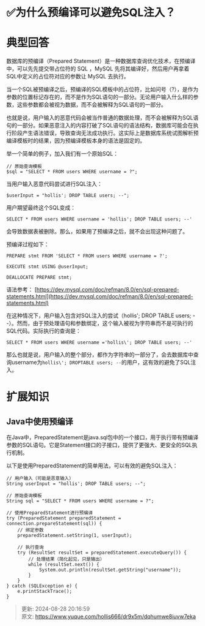 # ✅为什么预编译可以避免SQL注入？

# 典型回答


数据库的预编译（Prepared Statement）是一种数据库查询优化技术，在预编译中，可以先先提交带占位符的 SQL ，MySQL 先将其编译好，然后用户再拿着SQL中定义的占位符对应的参数让 MySQL 去执行。



当一个SQL被预编译之后，预编译的SQL模板中的占位符，比如问号（?），是作为参数的位置标记存在的，而不是作为SQL语句的一部分。无论用户输入什么样的参数，这些参数都会被视为数据，而不会被解释为SQL语句的一部分。



也就是说，用户输入的恶意代码会被当作普通的数据处理，而不会被解释为SQL语句的一部分。如果恶意注入的内容打破了SQL语句的语法结构，数据库可能会在执行阶段产生语法错误，导致查询无法成功执行。这实际上是数据库系统试图解析预编译模板时的结果，因为预编译模板本身的语法是固定的。



举一个简单的例子，加入我们有一个原始SQL：



```plain
// 原始查询模板
$sql = "SELECT * FROM users WHERE username = ?";
```



当用户输入恶意代码尝试进行SQL注入：



```plain
$userInput = "hollis'; DROP TABLE users; --";
```



用户期望最终这个SQL变成：



```plain
SELECT * FROM users WHERE username = 'hollis'; DROP TABLE users; --'
```



会导致数据表被删除。那么，如果用了预编译之后，就不会出现这种问题了。



预编译过程如下：



```plain
PREPARE stmt FROM 'SELECT * FROM users WHERE username = ?';

EXECUTE stmt USING @userInput;

DEALLOCATE PREPARE stmt;
```

语法参考： [https://dev.mysql.com/doc/refman/8.0/en/sql-prepared-statements.html](https://dev.mysql.com/doc/refman/8.0/en/sql-prepared-statements.html) 



在这种情况下，用户输入包含对SQL注入的尝试（hollis'; DROP TABLE users; --）。然而，由于预处理语句和参数绑定，这个输入被视为字符串而不是可执行的SQL代码。实际执行的查询是：



```plain
SELECT * FROM users WHERE username ='hollis\'; DROP TABLE users; --'
```



那么也就是说，用户输入的整个部分，都作为字符串的一部分了，会去数据库中查询username为`hollis\'; DROPTABLE users; --`的用户，这有效的避免了SQL注入。





# 扩展知识


## Java中使用预编译


在Java中，PreparedStatement是java.sql包中的一个接口，用于执行带有预编译参数的SQL语句。它是Statement接口的子接口，提供了更强大、更安全的SQL执行机制。



以下是使用PreparedStatement的简单用法，可以有效的避免SQL注入：



```plain
// 用户输入（可能是恶意输入）
String userInput = "hollis'; DROP TABLE users; --";

// 原始查询模板
String sql = "SELECT * FROM users WHERE username = ?";

// 使用PreparedStatement进行预编译
try (PreparedStatement preparedStatement = connection.prepareStatement(sql)) {
    // 绑定参数
    preparedStatement.setString(1, userInput);

    // 执行查询
    try (ResultSet resultSet = preparedStatement.executeQuery()) {
        // 处理结果（简化起见，只是输出）
        while (resultSet.next()) {
            System.out.println(resultSet.getString("username"));
        }
    }
} catch (SQLException e) {
    e.printStackTrace();
}
```



> 更新: 2024-08-28 20:16:59  
> 原文: <https://www.yuque.com/hollis666/dr9x5m/dqhumwe8iuvw7eka>